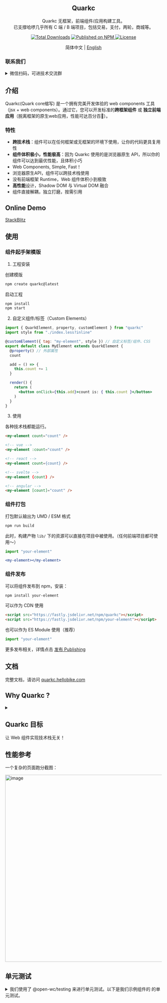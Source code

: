 <h2 align="center"> Quarkc </h2>
<div align="center">
Quarkc 无框架，前端组件/应用构建工具。
</div>
<div align="center">
 已支撑哈啰几乎所有 C 端 / B 端项目，包括交易，支付，两轮，商城等。
</div>

<p align="center">
  <a href="https://www.npmjs.com/package/quarkc"><img src="https://img.shields.io/npm/dt/quarkc.svg" alt="Total Downloads"></a>
  <a href="https://www.npmjs.com/package/quarkc">
    <img src="https://img.shields.io/npm/v/quarkc.svg" alt="Published on NPM">
  </a>
  <a href="https://github.com/hellof2e/quark-core/blob/main/LICENSE"><img src="https://img.shields.io/npm/l/quark-core.svg" alt="License"></a>
</p>


<p align="center">
  <span> 简体中文 | </span>
  <a href="https://github.com/hellof2e/quark-core/blob/main/README.en-US.md">
    English
  </a>
</p>


### 联系我们


<details>
  <summary>微信扫码，可进技术交流群</summary>
<p>
  <img width="200" src="https://github.com/hellof2e/quark-core/assets/14307551/cf207f43-8220-4355-87e5-9a45d5d09a50" />
</p>
</details>


## 介绍

Quarkc(Quark core缩写) 是一个拥有完美开发体验的 web components 工具（jsx + web components）。通过它，您可以开发标准的**跨框架组件** 或 **独立前端应用**（脱离框架的原生web应用，性能可达百分百💯）。

### 特性

*   **跨技术栈**：组件可以在任何框架或无框架的环境下使用，让你的代码更具复用性
*   **组件体积极小，性能极高**：因为 Quarkc 使用的是浏览器原生 API，所以你的组件可以达到最优性能，且体积小巧
*   Web Components, Simple, Fast！
*   浏览器原生API，组件可以跨技术栈使用
*   没有前端框架 Runtime，Web 组件体积小到极致
*   **高性能**设计，Shadow DOM 与 Virtual DOM 融合
*   组件直接解耦，独立打磨，按需引用

## Online Demo

[StackBlitz](https://stackblitz.com/edit/quarkc-vite-k6t2ge?file=index.html&file=src%2Findex.tsx)


## 使用

### 组件起手架模版

1. 工程安装

创建模版
```bash
npm create quarkc@latest
```

启动工程
```bash
npm install
npm start
```

2. 自定义组件/标签（Custom Elements）
```jsx
import { QuarkElement, property, customElement } from "quarkc"
import style from "./index.less?inline"

@customElement({ tag: "my-element", style }) // 自定义标签/组件、CSS
export default class MyElement extends QuarkElement {
  @property() // 外部属性
  count

  add = () => {
    this.count += 1
  }

  render() {
    return (
      <button onClick={this.add}>count is: { this.count }</button>
    )
  }
}
```

3. 使用

各种技术栈都能运行。
```html
<my-element count="count" />

<!-- vue -->
<my-element :count="count" />

<!-- react -->
<my-element count={count} />

<!-- svelte -->
<my-element {count} />

<!-- angular -->
<my-element [count]="count" />
```

### 组件打包

打包默认输出为 UMD / ESM 格式

```bash
npm run build
```

此时，构建产物 `lib/` 下的资源可以直接在项目中被使用。（任何前端项目都可使用～）

```jsx
import "your-element"

<my-element></my-element>
```

### 组件发布

可以将组件发布到 npm，安装：

```bash
npm install your-element
```

可以作为 CDN 使用

```html
<script src="https://fastly.jsdelivr.net/npm/quarkc"></script>
<script src="https://fastly.jsdelivr.net/npm/your-element"></script>
```

也可以作为 ES Module 使用（推荐）
```js
import "your-element"
```

更多发布相关，详情点击 [发布 Publishing](https://quarkc.hellobike.com/#/zh-CN/docs/publishing)



## 文档

完整文档，请访问 [quarkc.hellobike.com](https://quarkc.hellobike.com)


## Why Quarkc ?

<details/>
 <summary>
  
 </summary>
 
背景 1:【前端的历史】

前端发展多年，无论大小公司，一般都存在各种技术栈(React, Angular, Jq, Vue) / 同种技术栈的不同版本（Vue2, Vue3）。如果要开发某个通用组件（比如：营销弹窗），工作量就是 double+（不同技术框架需要分开开发/维护/上线，同技术不同版本可能也需要分开开发/维护/上线）

背景 2:【前端的未来】

前端框架会继续迭代/发展，会有新的版本，新的框架出现。用 Quarkc 开发“通用型组件”，不会随着“前端框架浪潮”而更新迭代（极大降低组件研发/维护成本）。

以上背景，决定了 **前端通用型组件** 的开发和维护成本比较高。
</details>


## Quarkc 目标

让 Web 组件实现技术栈无关！



## 性能参考

一个复杂的页面跑分截图：

<img width="600" alt="image" src="https://github.com/hellof2e/quark-core/assets/14307551/8eda52c8-4ad7-4e92-ab09-602cf7771d96">



## 单元测试

<details>
  <summary>
  我们使用了 @open-wc/testing 来进行单元测试。以下是我们示例组件的 <my-component /> 的单元测试。
  </summary>    

```js
import { expect, fixture } from "@open-wc/testing";
import "./lib/index";

const data = {
  count: 0,
  text: '测试'
};
let el;

describe("<my-component />", async () => {
  it("property text exist", async () => {
    el = await fixture(
      `<my-component
        text=${data.text}
        >
        </my-component>`
    );
    expect(el.text).to.equal(data.text);
  });

  it("property count exist", async () => {
    el = await fixture(
      `<my-component
          count=${data.count}
        >
        </my-component>`
    );
    expect(el.count).to.equal(data.count);
  });

  it("property count changed", async () => {
    el = await fixture(
      `<my-component
        count=${data.count}
        >
        </my-component>`
    );
    el.add()
    expect(el.count).to.equal(data.count + 1);
  });
})

```

</details>





